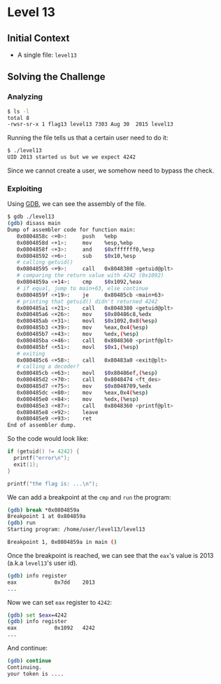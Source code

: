 # Level 13

## Initial Context

- A single file: `level13`

## Solving the Challenge

### Analyzing

```bash
$ ls -l
total 8
-rwsr-sr-x 1 flag13 level13 7303 Aug 30  2015 level13
```

Running the file tells us that a certain user need to do it:

```bash
$ ./level13
UID 2013 started us but we we expect 4242
```

Since we cannot create a user, we somehow need to bypass the check.

### Exploiting

Using [GDB](https://www.sourceware.org/gdb/), we can see the assembly of the file.

```bash
$ gdb ./level13
(gdb) disass main
Dump of assembler code for function main:
   0x0804858c <+0>:     push   %ebp
   0x0804858d <+1>:     mov    %esp,%ebp
   0x0804858f <+3>:     and    $0xfffffff0,%esp
   0x08048592 <+6>:     sub    $0x10,%esp
   # calling getuid()
   0x08048595 <+9>:     call   0x8048380 <getuid@plt>
   # comparing the return value with 4242 (0x1092)
   0x0804859a <+14>:    cmp    $0x1092,%eax
   # if equal, jump to main+63, else continue
   0x0804859f <+19>:    je     0x80485cb <main+63>
   # printing that getuid() didn't returned 4242
   0x080485a1 <+21>:    call   0x8048380 <getuid@plt>
   0x080485a6 <+26>:    mov    $0x80486c8,%edx
   0x080485ab <+31>:    movl   $0x1092,0x8(%esp)
   0x080485b3 <+39>:    mov    %eax,0x4(%esp)
   0x080485b7 <+43>:    mov    %edx,(%esp)
   0x080485ba <+46>:    call   0x8048360 <printf@plt>
   0x080485bf <+51>:    movl   $0x1,(%esp)
   # exiting
   0x080485c6 <+58>:    call   0x80483a0 <exit@plt>
   # calling a decoder?
   0x080485cb <+63>:    movl   $0x80486ef,(%esp)
   0x080485d2 <+70>:    call   0x8048474 <ft_des>
   0x080485d7 <+75>:    mov    $0x8048709,%edx
   0x080485dc <+80>:    mov    %eax,0x4(%esp)
   0x080485e0 <+84>:    mov    %edx,(%esp)
   0x080485e3 <+87>:    call   0x8048360 <printf@plt>
   0x080485e8 <+92>:    leave
   0x080485e9 <+93>:    ret
End of assembler dump.
```

So the code would look like:

```c
if (getuid() != 4242) {
  printf("error\n");
  exit(1);
}

printf("the flag is: ...\n");
```

We can add a breakpoint at the `cmp` and `run` the program:

```bash
(gdb) break *0x0804859a
Breakpoint 1 at 0x804859a
(gdb) run
Starting program: /home/user/level13/level13

Breakpoint 1, 0x0804859a in main ()
```

Once the breakpoint is reached, we can see that the `eax`'s value is 2013 (a.k.a `level13`'s user id).

```bash
(gdb) info register
eax            0x7dd    2013
...
```

Now we can set `eax` register to `4242`:

```bash
(gdb) set $eax=4242
(gdb) info register
eax            0x1092   4242
...
```

And continue:

```bash
(gdb) continue
Continuing.
your token is ....
```
